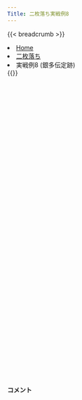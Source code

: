 ```yaml
---
Title: 二枚落ち実戦例8
---
```

{{< breadcrumb >}}
  <li class="breadcrumb-item"><a href="/shogi-beginners/">Home</a></li>
  <li class="breadcrumb-item"><a href="/shogi-beginners/2mai/">二枚落ち</a></li>
  <li class="breadcrumb-item active" aria-current="page">実戦例8 (銀多伝定跡)</li>
{{</ breadcrumb >}}
<div class="row pt-3">
  <div class="col-lg-1"></div>
  <div class="col-sm" tabindex="-1">
    <script id="example-kif" type="text/plain">
手合割：二枚落ち
下手：下手
上手：上手
手数----指手---------消費時間--
*<ruby>銀多伝<rt>ぎんたでん</rt></ruby><ruby>定跡<rt>じょうせき</rt></ruby>の<ruby>勝<rt>か</rt></ruby>ち<ruby>方<rt>かた</rt></ruby>をおぼえましょう。
*<div class="text-center"><img class="img-fluid pt-3 w-50" src="/shogi-beginners/img/cat31.webp"></div>
   1 ２二銀(31)
   2 ７六歩(77)
   3 ３二金(41)
   4 ４六歩(47)
   5 ７二銀(71)
   6 ４五歩(46)
   7 ６四歩(63)
   8 ４八銀(39)
   9 ６三銀(72)
  10 ４七銀(48)
  11 ９四歩(93)
  12 ９六歩(97)
  13 ３一銀(22)
  14 ３六歩(37)
  15 ４一玉(51)
  16 ３五歩(36)
  17 ２二銀(31)
  18 ６八銀(79)
  19 ７四歩(73)
  20 ５六歩(57)
  21 １四歩(13)
  22 ５七銀(68)
  23 ６二金(61)
  24 ４六銀(57)
  25 ５二玉(41)
*<ruby>上手<rt>うわて</rt></ruby>が<ruby>顔面<rt>がんめん</rt></ruby><ruby>受<rt>う</rt></ruby>けを<ruby>見<rt>み</rt></ruby>せてきたら<ruby>銀多伝<rt>ぎんたでん</rt></ruby>にするのも<ruby>有力<rt>ゆうりょく</rt></ruby>です。
  26 ７八飛(28)
*５<ruby>筋<rt>すじ</rt></ruby>に<ruby>争点<rt>そうてん</rt></ruby>がないため、<ruby>争点<rt>そうてん</rt></ruby>の<ruby>近<rt>ちか</rt></ruby>い７<ruby>筋<rt>すじ</rt></ruby>に<ruby>飛車<rt>ひしゃ</rt></ruby>を<ruby>振<rt>ふ</rt></ruby>るのが<ruby>自然<rt>しぜん</rt></ruby>です。
  27 ２四歩(23)
  28 ４八玉(59)
  29 ２三銀(22)
  30 ３八玉(48)
  31 １五歩(14)
  32 ４八金(49)
  33 ４二金(32)
  34 ６八金(69)
  35 ６一玉(52)
  36 ７五歩(76)
  37 同　歩(74)
  38 同　飛(78)
  39 ７三金(62)
  40 ３七桂(29)
  41 ７二玉(61)
  42 ７九飛(75)
  43 ７四金(73)
  44 ２六歩(27)
  45 ３二金(42)
*<ruby>問題<rt>もんだい</rt></ruby>: <ruby>次<rt>つぎ</rt></ruby>の<ruby>手<rt>て</rt></ruby>を<ruby>考<rt>かんが</rt></ruby>えてみましょう。<ruby>難問<rt>なんもん</rt></ruby>。
*<div><img class="img-fluid" src="/shogi-beginners/img/cat2.webp"></div>
  46 ４四歩(45)
*７<ruby>筋<rt>すじ</rt></ruby>から<ruby>棒金<rt>ぼうきん</rt></ruby>で<ruby>攻<rt>せ</rt></ruby>めるのはあまり<ruby>迫力<rt>はくりょく</rt></ruby>がありません。☗<ruby>４四<rt>よんよん</rt></ruby><ruby>歩<rt>ふ</rt></ruby>から<ruby>歩<rt>ふ</rt></ruby>を<ruby>入手<rt>にゅうしゅ</rt></ruby>し、<ruby>上手<rt>うわて</rt></ruby>の<ruby>陣形<rt>じんけい</rt></ruby>を<ruby>乱<rt>みだ</rt></ruby>しながら<ruby>少<rt>すこ</rt></ruby>しずつ<ruby>攻<rt>せ</rt></ruby>めるのが<ruby>良<rt>い</rt></ruby>いです。
  47 ７五歩打
  48 ２九飛(79)
*<ruby>次<rt>つぎ</rt></ruby>に☗<ruby>４三<rt>よんさん</rt></ruby><ruby>歩成<rt>ふなり</rt></ruby>～☗<ruby>２五<rt>にーごー</rt></ruby><ruby>歩<rt>ふ</rt></ruby>～☗<ruby>２二<rt>にーにー</rt></ruby><ruby>歩<rt>ふ</rt></ruby>を<ruby>狙<rt>ねら</rt></ruby>っています。
  49 ４四歩(43)
  50 同　角(88)
  51 ５二銀(63)
  52 ８八角(44)
  53 １二香(11)
  54 ２五歩(26)
  55 同　歩(24)
  56 同　飛(29)
  57 ２四歩打
  58 ２九飛(25)
  59 １六歩(15)
  60 同　歩(17)
  61 ８二玉(72)
*<ruby>問題<rt>もんだい</rt></ruby>: <ruby>次<rt>つぎ</rt></ruby>の<ruby>手<rt>て</rt></ruby>を<ruby>考<rt>かんが</rt></ruby>えてみましょう。<ruby>難問<rt>なんもん</rt></ruby>。
*<div><img class="img-fluid" src="/shogi-beginners/img/cat2.webp"></div>
  62 ７九飛(29)
*☗<ruby>２二<rt>にーにー</rt></ruby><ruby>歩<rt>ふ</rt></ruby>を<ruby>見<rt>み</rt></ruby>せて<ruby>金銀<rt>きんぎん</rt></ruby>を<ruby>釘<rt>くぎ</rt></ruby><ruby>付<rt>づ</rt></ruby>けにしたことで、<ruby>右辺<rt>うへん</rt></ruby>ではだいぶ<ruby>得<rt>とく</rt></ruby>をしました。<ruby>今度<rt>こんど</rt></ruby>は<ruby>弱<rt>よわ</rt></ruby>くなった７<ruby>筋<rt>すじ</rt></ruby>から<ruby>攻<rt>せ</rt></ruby>めていきます。
  63 １四銀(23)
  64 ７七金(68)
  65 ７三金(74)
  66 ６六金(77)
  67 ６三銀(52)
  68 ７五金(66)
  69 ７四歩打
  70 ７六金(75)
  71 ７二金(73)
*<ruby>問題<rt>もんだい</rt></ruby>: <ruby>次<rt>つぎ</rt></ruby>の<ruby>手<rt>て</rt></ruby>を<ruby>考<rt>かんが</rt></ruby>えてみましょう。<ruby>難問<rt>なんもん</rt></ruby>。
*<div><img class="img-fluid" src="/shogi-beginners/img/cat2.webp"></div>
  72 ２九飛(79)
*７<ruby>筋<rt>すじ</rt></ruby>をすぐには<ruby>突破<rt>とっぱ</rt></ruby>できません。<ruby>上手<rt>うわて</rt></ruby>の<ruby>陣形<rt>じんけい</rt></ruby>をよく<ruby>見<rt>み</rt></ruby>て<ruby>一番<rt>いちばん</rt></ruby><ruby>弱<rt>よわ</rt></ruby>いところを<ruby>攻<rt>せ</rt></ruby>めるのが<ruby>良<rt>よ</rt></ruby>いです。
  73 ２三銀(14)
*<ruby>問題<rt>もんだい</rt></ruby>: <ruby>次<rt>つぎ</rt></ruby>の<ruby>手<rt>て</rt></ruby>を<ruby>考<rt>かんが</rt></ruby>えてみましょう。<ruby>難問<rt>なんもん</rt></ruby>。
*<div><img class="img-fluid" src="/shogi-beginners/img/cat2.webp"></div>
  74 ４四歩打
*<ruby>上手<rt>うわて</rt></ruby>の<ruby>歩<rt>ふ</rt></ruby><ruby>切<rt>ぎ</rt></ruby>れを<ruby>見<rt>み</rt></ruby>て、このような<ruby>手<rt>て</rt></ruby>が<ruby>指<rt>さ</rt></ruby>せるようになれば<ruby>卒業<rt>そつぎょう</rt></ruby>は<ruby>近<rt>ちか</rt></ruby>いです。
  75 ６二金(72)
*<ruby>問題<rt>もんだい</rt></ruby>: <ruby>次<rt>つぎ</rt></ruby>の<ruby>手<rt>て</rt></ruby>を<ruby>考<rt>かんが</rt></ruby>えてみましょう。
*<div><img class="img-fluid" src="/shogi-beginners/img/cat2.webp"></div>
  76 ２二歩打
*☗<ruby>４三<rt>よんさん</rt></ruby><ruby>歩成<rt>ふなり</rt></ruby>よりこちらのほうがずっと<ruby>良<rt>よ</rt></ruby>いです。
  77 １三桂(21)
  78 ２一歩成(22)
  79 ２五桂(13)
  80 同　桂(37)
  81 １四銀(23)
*<ruby>問題<rt>もんだい</rt></ruby>: <ruby>次<rt>つぎ</rt></ruby>の<ruby>手<rt>て</rt></ruby>を<ruby>考<rt>かんが</rt></ruby>えてみましょう。
*<div><img class="img-fluid" src="/shogi-beginners/img/cat2.webp"></div>
  82 １三桂成(25)
  83 同　香(12)
  84 ２四飛(29)
  85 ２三銀(14)
  86 ２九飛(24)
*<ruby>歩<rt>ふ</rt></ruby><ruby>切<rt>ぎ</rt></ruby>れの<ruby>上手<rt>うわて</rt></ruby>は<ruby>次<rt>つぎ</rt></ruby>の☗<ruby>４三<rt>よんさん</rt></ruby><ruby>歩成<rt>ふなり</rt></ruby>や☗<ruby>３一<rt>さんいち</rt>とが<ruby>受<rt>う</rt></ruby>かりません。
  87 ２四桂打
  88 ４三歩成(44)
  89 同　金(32)
  90 ２二と(21)
  91 ４五歩打
  92 同　銀(46)
  93 ５四銀(63)
  94 同　銀(45)
  95 同　金(43)
  96 ２三と(22)
  97 １六桂(24)
  98 同　香(19)
  99 同　香(13)
 100 ３三と(23)
 101 １七香成(16)
 102 ２二飛成(29)
*ここまでくればもう<ruby>難<rt>むずか</rt></ruby>しいところはありません。
 103 ５二香打
 104 ４三と(33)
 105 ４二歩打
 106 同　龍(22)
 107 ６一銀打
 108 ８六桂打
 109 ９二玉(82)
 110 ７四桂(86)
 111 ７三金(62)
 112 ５二と(43)
 113 ７二銀(61)
 114 ６二と(52)
 115 ６五金(54)
 116 同　金(76)
 117 ７四金(73)
 118 同　金(65)
 119 ２七成香(17)
 120 同　玉(38)
 121 ７三銀(72)
 122 ６三と(62)
 123 ８二桂打
 124 ７三と(63)
 125 同　桂(81)
 126 同　金(74)
 127 ２六歩打
 128 ３六玉(27)
 129 ９三玉(92)
 130 ８二龍(42)
 131 ８四玉(93)
 132 ８三龍(82)
 133 ７五玉(84)
 134 ６六金打
 135 投了
*<a href="/shogi-beginners/2mai/">
*<ruby>復習<rt>ふくしゅう</rt></ruby>しよう！
*<div class="text-center"><img class="img-fluid pt-3 w-50" src="/shogi-beginners/img/cat1.webp"></div></a>
まで134手で下手の勝ち
    </script>
    <svg id="example" xmlns="http://www.w3.org/2000/svg" viewBox="0,0,400,540"></svg>
  </div>
  <div class="col-sm">
    <h4 class="pt-3">コメント</h4>
    <div id="comment"></div>
  </div>
  <div class="col-lg-1"></div>
</div>
